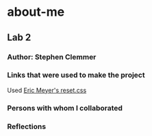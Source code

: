# about-me

## Lab 2

### Author: Stephen Clemmer

### Links that were used to make the project

Used [Eric Meyer's reset.css](https://meyerweb.com/eric/tools/css/reset/)

### Persons with whom I collaborated

### Reflections
